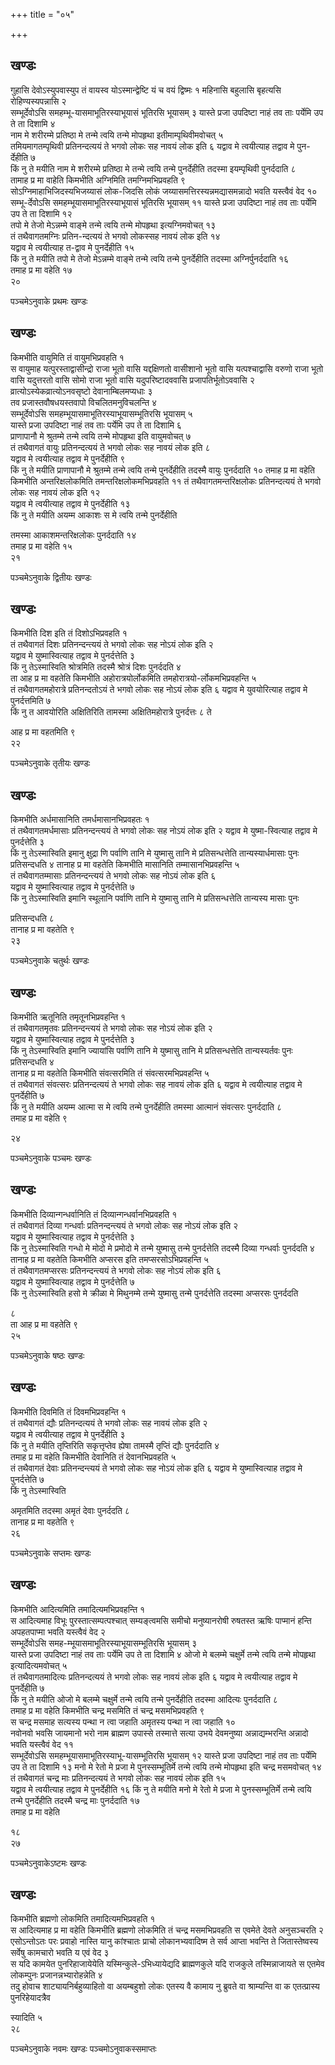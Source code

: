 +++
title = "०५"

+++
## खण्डः

गुहासि देवोऽस्युपवास्युप तं वायस्व योऽस्मान्द्वेष्टि यं च वयं द्विष्मः १
महिनासि बहुलासि बृहत्यसि रोहिण्यस्यपन्नासि २   
सम्भूर्देवोऽसि
समहम्भू-यासमाभूतिरस्याभूयासं भूतिरसि भूयासम् ३
यास्ते प्रजा उपदिष्टा नाहं तव ताः पर्येमि उप ते ता दिशामि ४   
नाम मे
शरीरम्मे प्रतिष्ठा मे तन्मे त्वयि तन्मे मोपहृथा इतीमाम्पृथिवीमवोचत्
५   
तमियमागतम्पृथिवी प्रतिनन्दत्ययं ते भगवो लोकः सह नावयं लोक इति ६
यद्वाव मे त्वयीत्याह तद्वाव मे पुन-र्देहीति ७   
किं नु ते मयीति
नाम मे शरीरम्मे प्रतिष्ठा मे तन्मे त्वयि तन्मे पुनर्देहीति तदस्मा
इयम्पृथिवी पुनर्ददाति ८   
तामाह प्र मा वाहेति किमभीति अग्निमिति
तमग्निमभिप्रवहति ९   
सोऽग्निमाहाभिजिदस्यभिजय्यासं लोक-जिदसि लोकं
जय्यासमत्तिरस्यन्नमद्यासमन्नादो भवति यस्त्वैवं वेद १०
सम्भू-र्देवोऽसि समहम्भूयासमाभूतिरस्याभूयासं भूतिरसि भूयासम् ११
यास्ते प्रजा उपदिष्टा नाहं तव ताः पर्येमि उप ते ता दिशामि १२   
तपो
मे तेजो मेऽन्नम्मे वाङ्मे तन्मे त्वयि तन्मे मोपहृथा इत्यग्निमवोचत् १३   
तं
तथैवागतमग्निः प्रतिन-न्दत्ययं ते भगवो लोकस्सह नावयं लोक इति १४   
यद्वाव मे
त्वयीत्याह त-द्वाव मे पुनर्देहीति १५   
किं नु ते मयीति तपो मे तेजो
मेऽन्नम्मे वाङ्मे तन्मे त्वयि तन्मे पुनर्देहीति तदस्मा अग्निर्पुनर्ददाति १६   
तमाह प्र मा वहेति १७   
२०

पञ्चमेऽनुवाके प्रथमः खण्डः

## खण्डः 

 

किमभीति वायुमिति तं वायुमभिप्रवहति १   
स वायुमाह यत्पुरस्ताद्वासीन्द्रो
राजा भूतो वासि यद्दक्षिणतो वासीशानो भूतो वासि यत्पश्चाद्वासि वरुणो
राजा भूतो वासि यदुत्तरतो वासि सोमो राजा भूतो वासि यदुपरिष्टादववासि
प्रजापतिर्भूतोऽववासि २   
व्रात्योऽस्येकव्रात्योऽनवसृष्टो
देवानाम्बिलमप्यधाः ३   
तव प्रजास्तवौषधयस्तवापो
विचलितमनुविचलन्ति ४   
सम्भूर्देवोऽसि
समहम्भूयासमाभूतिरस्याभूयासम्भूतिरसि भूयासम् ५   
यास्ते प्रजा
उपदिष्टा नाहं तव ताः पर्येमि उप ते ता दिशामि ६   
प्राणापानौ मे
श्रुतम्मे तन्मे त्वयि तन्मे मोपहृथा इति वायुमवोचत् ७   
तं
तथैवागतं वायुः प्रतिनन्दत्ययं ते भगवो लोकः सह नावयं लोक इति ८   
यद्वाव
मे त्वयीत्याह तद्वाव मे पुनर्देहीति ९   
किं नु ते मयीति प्राणापानौ मे
श्रुतम्मे तन्मे त्वयि तन्मे पुनर्देहीति तदस्मै वायुः पुनर्ददाति १०
तमाह प्र मा वहेति किमभीति अन्तरिक्षलोकमिति
तमन्तरिक्षलोकमभिप्रवहति ११
तं तथैवागतमन्तरिक्षलोकः प्रतिनन्दत्ययं ते भगवो लोकः सह नावयं लोक इति
१२   
यद्वाव मे त्वयीत्याह तद्वाव मे पुनर्देहीति १३   
किं नु ते मयीति अयम्म
आकाशः स मे त्वयि तन्मे पुनर्देहीति 

तमस्मा आकाशमन्तरिक्षलोकः पुनर्ददाति १४   
तमाह प्र मा वहेति १५   
२१   


पञ्चमेऽनुवाके द्वितीयः खण्डः

## खण्डः 

 

किमभीति दिश इति तं दिशोऽभिप्रवहति १   
तं तथैवागतं दिशः प्रतिनन्दन्त्ययं ते
भगवो लोकः सह नोऽयं लोक इति २   
यद्वाव मे युष्मास्वित्याह तद्वाव मे
पुनर्दत्तेति ३   
किं नु तेऽस्मास्विति श्रोत्रमिति तदस्मै
श्रोत्रं दिशः पुनर्ददति ४   
ता आह प्र मा वहतेति किमभीति
अहोरात्रयोर्लोकमिति
तमहोरात्रयो-र्लोकमभिप्रवहन्ति
५   
तं तथैवागतमहोरात्रे प्रतिनन्दतोऽयं ते भगवो लोकः सह नोऽयं लोक इति ६
यद्वाव मे युवयोरित्याह तद्वाव मे पुनर्दत्तमिति ७   
किं नु त
आवयोरिति अक्षितिरिति तामस्मा अक्षितिमहोरात्रे पुनर्दत्तः ८
ते 

आह प्र मा वहतमिति ९   
२२   


पञ्चमेऽनुवाके तृतीयः खण्डः

## खण्डः 

 

किमभीति अर्धमासानिति तमर्धमासानभिप्रवहतः १   
तं तथैवागतमर्धमासाः
प्रतिनन्दन्त्ययं ते भगवो लोकः सह नोऽयं लोक इति २
यद्वाव मे युष्मा-स्वित्याह तद्वाव मे पुनर्दत्तेति ३   
किं नु
तेऽस्मास्विति इमानु क्षुद्रा णि पर्वाणि तानि मे युष्मासु
तानि मे प्रतिसन्धत्तेति तान्यस्यार्धमासाः पुनः प्रतिसन्दधति ४
तानाह प्र मा वहतेति किमभीति मासानिति तम्मासानभिप्रवहन्ति ५   
तं
तथैवागतम्मासाः प्रतिनन्दन्त्ययं ते भगवो लोकः सह नोऽयं लोक इति ६   
यद्वाव
मे युष्मास्वित्याह तद्वाव मे पुनर्दत्तेति ७   
किं नु तेऽस्मास्विति इमानि
स्थूलानि पर्वाणि तानि मे युष्मासु तानि मे प्रतिसन्धत्तेति तान्यस्य
मासाः पुनः 

प्रतिसन्दधति ८   
तानाह प्र मा वहतेति ९   
२३   


पञ्चमेऽनुवाके चतुर्थः खण्डः

## खण्डः 

 

किमभीति ऋतूनिति तमृतूनभिप्रवहन्ति १   
तं तथैवागतमृतवः प्रतिनन्दन्त्ययं ते
भगवो लोकः सह नोऽयं लोक इति २   
यद्वाव मे युष्मास्वित्याह तद्वाव मे
पुनर्दत्तेति ३   
किं नु तेऽस्मास्विति इमानि ज्यायांसि पर्वाणि
तानि मे युष्मासु तानि मे प्रतिसन्धत्तेति तान्यस्यर्तवः पुनः प्रतिसन्दधति
४   
तानाह प्र मा वहतेति किमभीति संवत्सरमिति तं संवत्सरमभिप्रवहन्ति ५   
तं
तथैवागतं संवत्सरः प्रतिनन्दत्ययं ते भगवो लोकः सह नावयं लोक इति ६
यद्वाव मे त्वयीत्याह तद्वाव मे पुनर्देहीति ७   
किं नु ते मयीति अयम्म
आत्मा स मे त्वयि तन्मे पुनर्देहीति तमस्मा आत्मानं संवत्सरः
पुनर्ददाति ८   
तमाह प्र मा वहेति ९   


२४   


पञ्चमेऽनुवाके पञ्चमः खण्डः

## खण्डः 

 

किमभीति दिव्यान्गन्धर्वानिति तं दिव्यान्गन्धर्वानभिप्रवहति १   
तं तथैवागतं
दिव्या गन्धर्वाः प्रतिनन्दन्त्ययं ते भगवो लोकः सह नोऽयं लोक इति २   
यद्वाव
मे युष्मास्वित्याह तद्वाव मे पुनर्दत्तेति ३   
किं नु तेऽस्मास्विति गन्धो
मे मोदो मे प्रमोदो मे तन्मे युष्मासु तन्मे पुनर्दत्तेति तदस्मै
दिव्या गन्धर्वाः पुनर्ददति ४   
तानाह प्र मा वहतेति किमभीति
अप्सरस इति तमप्सरसोऽभिप्रवहन्ति ५   
तं तथैवागतमप्सरसः
प्रतिनन्दन्त्ययं ते भगवो लोकः सह नोऽयं लोक इति
६   
यद्वाव मे युष्मास्वित्याह तद्वाव मे पुनर्दत्तेति ७   
किं नु
तेऽस्मास्विति हसो मे क्रीळा मे मिथुनम्मे तन्मे
युष्मासु तन्मे पुनर्दत्तेति तदस्मा अप्सरसः पुनर्ददति 

८   
ता आह प्र मा वहतेति ९   
२५   


पञ्चमेऽनुवाके षष्ठः खण्डः

## खण्डः 

 

किमभीति दिवमिति तं दिवमभिप्रवहन्ति १   
तं तथैवागतं द्यौः प्रतिनन्दत्ययं ते
भगवो लोकः सह नावयं लोक इति २   
यद्वाव मे त्वयीत्याह तद्वाव मे पुनर्देहीति
३   
किं नु ते मयीति तृप्तिरिति सकृत्तृप्तेव ह्येषा तामस्मै तृप्तिं द्यौः
पुनर्ददाति ४   
तमाह प्र मा वहेति किमभीति देवानिति तं देवानभिप्रवहति ५   
तं
तथैवागतं देवाः प्रतिनन्दन्त्ययं ते भगवो लोकः सह नोऽयं लोक इति ६
यद्वाव मे युष्मास्वित्याह तद्वाव मे पुनर्दत्तेति ७   
किं नु
तेऽस्मास्विति 

अमृतमिति तदस्मा अमृतं देवाः पुनर्ददति ८   
तानाह प्र मा वहतेति ९   
२६   


पञ्चमेऽनुवाके सप्तमः खण्डः

## खण्डः 

 

किमभीति आदित्यमिति तमादित्यमभिप्रवहन्ति १   
स आदित्यमाह विभूः
पुरस्तात्सम्पत्पश्चात् सम्यङ्त्वमसि समीचो
मनुष्यानरोषी रुषतस्त ऋषिः पाप्मानं हन्ति अपहतपाप्मा भवति
यस्त्वैवं वेद २   
सम्भूर्देवोऽसि
समह-म्भूयासमाभूतिरस्याभूयासम्भूतिरसि
भूयासम् ३   
यास्ते प्रजा उपदिष्टा नाहं तव ताः पर्येमि उप ते ता दिशामि ४
ओजो मे बलम्मे चक्षुर्मे तन्मे त्वयि तन्मे मोपहृथा इत्यादित्यमवोचत्
५   
तं तथैवागतमादित्यः प्रतिनन्दत्ययं ते भगवो लोकः सह नावयं लोक इति ६
यद्वाव मे त्वयीत्याह तद्वाव मे पुनर्देहीति ७   
किं नु ते मयीति
ओजो मे बलम्मे चक्षुर्मे तन्मे त्वयि तन्मे पुनर्देहीति तदस्मा आदित्यः
पुनर्ददाति ८   
तमाह प्र मा वहेति किमभीति चन्द्र मसमिति तं चन्द्र
मसमभिप्रवहति ९   
स चन्द्र मसमाह सत्यस्य पन्था न त्वा
जहाति अमृतस्य पन्था न त्वा जहाति १०   
नवोनवो भवसि जायमानो भरो नाम
ब्राह्मण उपास्से तस्मात्ते सत्या उभये देवमनुष्या
अन्नाद्यम्भरन्ति अन्नादो भवति यस्त्वैवं वेद
११   
सम्भूर्देवोऽसि समहम्भूयासमाभूतिरस्याभू-यासम्भूतिरसि भूयासम् १२
यास्ते प्रजा उपदिष्टा नाहं तव ताः पर्येमि उप ते ता दिशामि १३
मनो मे रेतो मे प्रजा मे पुनस्सम्भूतिर्मे तन्मे त्वयि तन्मे मोपहृथा
इति चन्द्र मसमवोचत् १४   
तं तथैवागतं चन्द्र माः प्रतिनन्दत्ययं ते भगवो
लोकः सह नावयं लोक इति १५   
यद्वाव मे त्वयीत्याह तद्वाव मे पुनर्देहीति १६
किं नु ते मयीति मनो मे रेतो मे प्रजा मे पुनस्सम्भूतिर्मे तन्मे त्वयि
तन्मे पुनर्देहीति तदस्मै चन्द्र माः पुनर्ददाति १७   
तमाह प्र मा वहेति 

१८   
२७   


पञ्चमेऽनुवाकेऽष्टमः खण्डः

## खण्डः 

 

किमभीति ब्रह्मणो लोकमिति तमादित्यमभिप्रवहति १   
स आदित्यमाह प्र मा वहेति
किमभीति ब्रह्मणो लोकमिति तं चन्द्र मसमभिप्रवहति स एवमेते देवते
अनुसञ्चरति २   
एसोऽन्तोऽतः परः प्रवाहो नास्ति यानु कांश्चातः
प्राचो लोकानभ्यवादिष्म ते सर्व आप्ता भवन्ति ते जितास्तेष्वस्य
सर्वेषु कामचारो भवति य एवं वेद ३   
स यदि कामयेत पुनरिहाजायेयेति
यस्मिन्कुले-ऽभिध्यायेद्यदि ब्राह्मणकुले यदि राजकुले तस्मिन्नाजायते स
एतमेव लोकम्पुनः प्रजानन्नभ्यारोहन्नेति ४   
तदु होवाच
शाट्यायनिर्बहुव्याहितो वा अयम्बहुशो
लोकः एतस्य वै कामाय नु ब्रुवते वा श्राम्यन्ति वा क एतत्प्रास्य
पुनरिहेयादत्रैव 

स्यादिति ५   
२८   


पञ्चमेऽनुवाके नवमः खण्डः पञ्चमोऽनुवाकस्समाप्तः 
